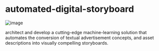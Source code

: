 # automated-digital-storyboard
![image](https://github.com/Diriba1/automated-digital-storyboard/assets/39425889/43bd6d27-a938-402a-8a6f-41a6deefb261)

architect and develop a cutting-edge machine-learning solution that automates the conversion of textual advertisement concepts, and asset descriptions into visually compelling storyboards.
